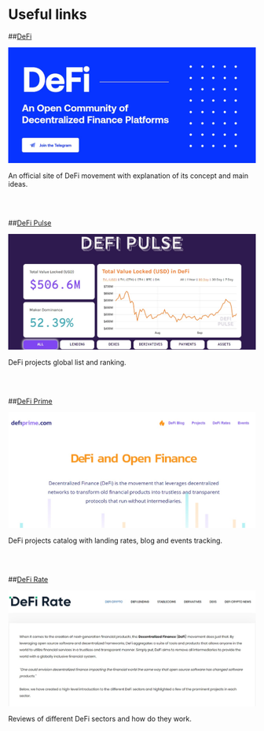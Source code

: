 ﻿# Useful links

##[DeFi](https://t.me/de_fi)

<img src="/images/defi/definet.jpg" alt="drawing" />

An official site of DeFi movement with explanation of its concept and main ideas.

<br/>
<br/>

##[DeFi Pulse](https://defipulse.com)

<img src="/images/defi/defipulse.jpg" alt="drawing"/>

DeFi projects global list and ranking.

<br/>
<br/>

##[DeFi Prime](https://defiprime.com)

<img src="/images/defi/defiprime.jpg" alt="drawing" />

DeFi projects catalog with landing rates, blog and events tracking.

<br/>
<br/>

##[DeFi Rate](https://defirate.com)

<img src="/images/defi/defirate.jpg" alt="drawing" />

Reviews of different DeFi sectors and how do they work.